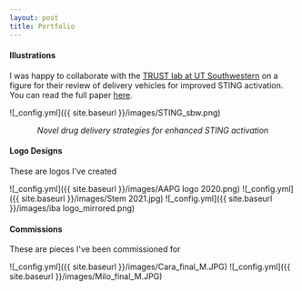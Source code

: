 ```yaml
---
layout: post
title: Portfolio
---
```

#### Illustrations
I was happy to collaborate with the [TRUST lab at UT Southwestern](https://labs.utsouthwestern.edu/trust-lab) on a figure for their review of delivery vehicles for improved STING activation. You can read the full paper [here](https://www.frontiersin.org/articles/10.3389/fchbi.2024.1386220/full).

![_config.yml]({{ site.baseurl }}/images/STING_sbw.png)
*<center>Novel drug delivery strategies for enhanced STING activation</center>*

#### Logo Designs
These are logos I've created

![_config.yml]({{ site.baseurl }}/images/AAPG logo 2020.png)
![_config.yml]({{ site.baseurl }}/images/Stem 2021.jpg)
![_config.yml]({{ site.baseurl }}/images/iba logo_mirrored.png)

#### Commissions
These are pieces I've been commissioned for

![_config.yml]({{ site.baseurl }}/images/Cara_final_M.JPG)
![_config.yml]({{ site.baseurl }}/images/Milo_final_M.JPG)




